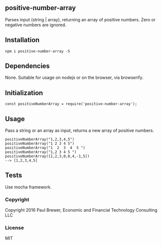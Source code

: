 positive-number-array
----------

Parses input (string | array), returning an array of positive numbers.  Zero or negative numbers are ignored.

## Installation

`npm i positive-number-array -S`

## Dependencies

None.  Suitable for usage on nodejs or on the browser, via browserify.

## Initialization

`const positiveNumberArray = require('positive-number-array');`

## Usage

Pass a string or an array as input, returns a new array of positive numbers.

```
positiveNumberArray("1,2,3,4,5")
positiveNumberArray("1 2 3 4 5")
positiveNumberArray("1  2  3  4  5 ")
positiveNumberArray("1,2 3 4 5 ")
positiveNumberArray([1,2,3,0,0,4,-1,5])
--> [1,2,3,4,5]
```

## Tests

Use mocha framework.

### Copyright

Copyright 2016 Paul Brewer, Economic and Financial Technology Consulting LLC

### License

MIT

